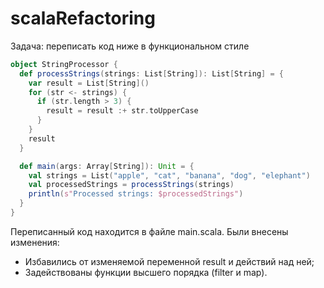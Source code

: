 # scalaRefactoring

Задача: переписать код ниже в функциональном стиле

```scala
object StringProcessor {
  def processStrings(strings: List[String]): List[String] = {
    var result = List[String]()
    for (str <- strings) {
      if (str.length > 3) {
        result = result :+ str.toUpperCase
      }
    }
    result
  }

  def main(args: Array[String]): Unit = {
    val strings = List("apple", "cat", "banana", "dog", "elephant")
    val processedStrings = processStrings(strings)
    println(s"Processed strings: $processedStrings")
  }
}
```

Переписанный код находится в файле main.scala.
Были внесены изменения:
+ Избавились от изменяемой переменной result и действий над ней;
+ Задействованы функции высшего порядка (filter и map).
